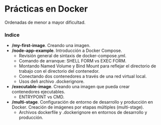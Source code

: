 # Prácticas en Docker

Ordenadas de menor a mayor dificultad.

### Indice
- **/my-first-image**. Creando una imagen.
- **/node-app-example**. Introducción a Docker Compose.
    - Revisión general de sintaxis de docker-compose.yml.
    - Comando de arranque: SHELL FORM vs EXEC FORM.
    - Montando Named Volume y Bind Mount para reflejar el directorio de trabajo con el directorio del contenedor.
    - Conectando dos contenedores a través de una red virtual local.
    - Usos deñ archivo .dockerignore.
- **/executable-image**. Creando una imagen que pueda crear contenedores ejecutables.
    - ENTRYPOINT vs CMD.
- **/multi-stage**. Configuración de entorno de desarrollo y producción en Docker. Creación de imágenes por etapas múltiples (multi-stage).
    - Archivos dockerfile y .dockerignore en entornos de desarrollo y producción.